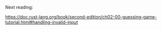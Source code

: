 Next reading:

https://doc.rust-lang.org/book/second-edition/ch02-00-guessing-game-tutorial.html#handling-invalid-input
